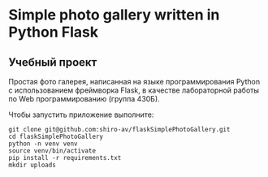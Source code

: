 # Simple photo gallery written in Python Flask
## Учебный проект
Простая фото галерея, написанная на языке программирования Python с использованием фреймворка Flask, в качестве лабораторной работы по Web программированию (группа 430Б).

Чтобы запустить приложение выполните:
```
git clone git@github.com:shiro-av/flaskSimplePhotoGallery.git
cd flaskSimplePhotoGallery
python -n venv venv
source venv/bin/activate
pip install -r requirements.txt
mkdir uploads
```

